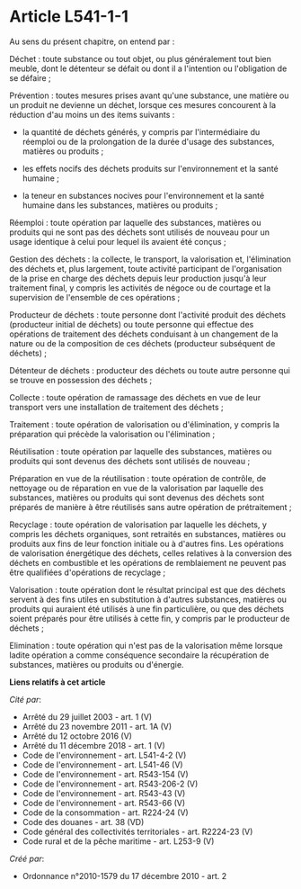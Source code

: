 # Article L541-1-1

Au sens du présent chapitre, on entend par : 

Déchet : toute substance ou tout objet, ou plus généralement tout bien meuble, dont le détenteur se défait ou dont il a
l'intention ou l'obligation de se défaire ; 

Prévention : toutes mesures prises avant qu'une substance, une matière ou un produit ne devienne un déchet, lorsque ces
mesures concourent à la réduction d'au moins un des items suivants : 

- la quantité de déchets générés, y compris par l'intermédiaire du réemploi ou de la prolongation de la durée d'usage des
substances, matières ou produits ; 

- les effets nocifs des déchets produits sur l'environnement et la santé humaine ; 

- la teneur en substances nocives pour l'environnement et la santé humaine dans les substances, matières ou produits ; 

Réemploi : toute opération par laquelle des substances, matières ou produits qui ne sont pas des déchets sont utilisés de
nouveau pour un usage identique à celui pour lequel ils avaient été conçus ; 

Gestion des déchets : la collecte, le transport, la valorisation et, l'élimination des déchets et, plus largement, toute
activité participant de l'organisation de la prise en charge des déchets depuis leur production jusqu'à leur traitement
final, y compris les activités de négoce ou de courtage et la supervision de l'ensemble de ces opérations ; 

Producteur de déchets : toute personne dont l'activité produit des déchets (producteur initial de déchets) ou toute personne
qui effectue des opérations de traitement des déchets conduisant à un changement de la nature ou de la composition de ces
déchets (producteur subséquent de déchets) ; 

Détenteur de déchets : producteur des déchets ou toute autre personne qui se trouve en possession des déchets ; 

Collecte : toute opération de ramassage des déchets en vue de leur transport vers une installation de traitement des
déchets ; 

Traitement : toute opération de valorisation ou d'élimination, y compris la préparation qui précède la valorisation ou
l'élimination ; 

Réutilisation : toute opération par laquelle des substances, matières ou produits qui sont devenus des déchets sont utilisés
de nouveau ; 

Préparation en vue de la réutilisation : toute opération de contrôle, de nettoyage ou de réparation en vue de la valorisation
par laquelle des substances, matières ou produits qui sont devenus des déchets sont préparés de manière à être réutilisés
sans autre opération de prétraitement ; 

Recyclage : toute opération de valorisation par laquelle les déchets, y compris les déchets organiques, sont retraités en
substances, matières ou produits aux fins de leur fonction initiale ou à d'autres fins. Les opérations de valorisation
énergétique des déchets, celles relatives à la conversion des déchets en combustible et les opérations de remblaiement ne
peuvent pas être qualifiées d'opérations de recyclage ; 

Valorisation : toute opération dont le résultat principal est que des déchets servent à des fins utiles en substitution à
d'autres substances, matières ou produits qui auraient été utilisés à une fin particulière, ou que des déchets soient
préparés pour être utilisés à cette fin, y compris par le producteur de déchets ; 

Elimination : toute opération qui n'est pas de la valorisation même lorsque ladite opération a comme conséquence secondaire
la récupération de substances, matières ou produits ou d'énergie.

**Liens relatifs à cet article**

_Cité par_:

  - Arrêté du 29 juillet 2003 - art. 1 (V)
  - Arrêté du 23 novembre 2011 - art. 1A (V)
  - Arrêté du 12 octobre 2016 (V)
  - Arrêté du 11 décembre 2018 - art. 1 (V)
  - Code de l'environnement - art. L541-4-2 (V)
  - Code de l'environnement - art. L541-46 (V)
  - Code de l'environnement - art. R543-154 (V)
  - Code de l'environnement - art. R543-206-2 (V)
  - Code de l'environnement - art. R543-43 (V)
  - Code de l'environnement - art. R543-66 (V)
  - Code de la consommation - art. R224-24 (V)
  - Code des douanes - art. 38 (VD)
  - Code général des collectivités territoriales - art. R2224-23 (V)
  - Code rural et de la pêche maritime - art. L253-9 (V)

_Créé par_:

  - Ordonnance n°2010-1579 du 17 décembre 2010 - art. 2
